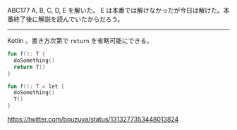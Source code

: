 ABC177 A, B, C, D, E を解いた。 E は本番では解けなかったが今日は解けた。本番終了後に解説を読んでいたからだろう。

---

Kotlin 。書き方次第で `return` を省略可能にできる。

```kotlin
fun f(): T {
  doSomething()
  return T()
}
```

```kotlin
fun f(): T = let {
  doSomething()
  T()
}
```

<https://twitter.com/bouzuya/status/1313277353448013824>
